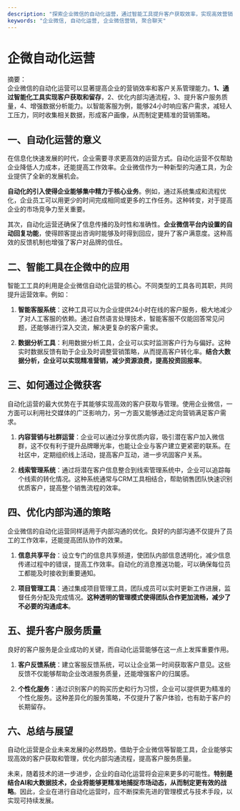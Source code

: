 ```yaml
---
description: "探索企业微信的自动化运营，通过智能工具提升客户获取效率，实现高效营销策略。"
keywords: "企业微信, 自动化运营, 企业微信营销, 聚合聊天"
---
```

# 企微自动化运营

摘要：  
企业微信的自动化运营可以显著提高企业的营销效率和客户关系管理能力。**1、通过智能化工具实现客户获取和留存**，2、优化内部沟通流程，3、提升客户服务质量，4、增强数据分析能力。以智能客服为例，能够24小时响应客户需求，减轻人工压力，同时收集相关数据，形成客户画像，从而制定更精准的营销策略。

## 一、自动化运营的意义

在信息化快速发展的时代，企业需要寻求更高效的运营方式。自动化运营不仅帮助企业降低人力成本，还能提高工作效率。企业微信作为一种新型的沟通工具，为企业提供了全新的发展机会。

**自动化的引入使得企业能够集中精力于核心业务**。例如，通过系统集成和流程优化，企业员工可以用更少的时间完成相同或更多的工作任务。这种转变，对于提高企业的市场竞争力至关重要。

其次，自动化运营还确保了信息传播的及时性和准确性。**企业微信平台内设置的自动回复功能**，使得顾客提出咨询时能够及时得到回应，提升了客户满意度。这种高效的反馈机制也增强了客户对品牌的信任。

## 二、智能工具在企微中的应用

智能工工具的利用是企业微信自动化运营的核心。不同类型的工具各司其职，共同提升运营效率。例如：

1. **智能客服系统**：这种工具可以为企业提供24小时在线的客户服务，极大地减少了对人工客服的依赖。通过自然语言处理技术，智能客服不仅能回答常见问题，还能够进行深入交流，解决更复杂的客户需求。

2. **数据分析工具**：利用数据分析工具，企业可以实时监测客户行为与偏好。这种实时数据反馈有助于企业及时调整营销策略，从而提高客户转化率。**结合大数据分析，企业可以实现精准营销，减少资源浪费，提高投资回报率**。

## 三、如何通过企微获客

自动化运营的最大优势在于其能够实现高效的客户获取与管理。使用企业微信，一方面可以利用社交媒体的广泛影响力，另一方面又能够通过定向营销满足客户需求。

1. **内容营销与社群运营**：企业可以通过分享优质内容，吸引潜在客户加入微信群，这不仅有利于提升品牌曝光率，也能让企业与客户建立更紧密的联系。在社区中，定期组织线上活动，提高客户互动，进一步巩固客户关系。

2. **线索管理系统**：通过将潜在客户信息整合到线索管理系统中，企业可以追踪每个线索的转化情况。这种系统通常与CRM工具相结合，帮助销售团队快速识别优质客户，提高整个销售流程的效率。

## 四、优化内部沟通的策略

企业微信的自动化运营同样适用于内部沟通的优化。良好的内部沟通不仅提升了员工的工作效率，还能提高团队协作的效果。

1. **信息共享平台**：设立专门的信息共享频道，使团队内部信息透明化，减少信息传递过程中的错误，提高工作效率。自动化的消息推送功能，可以确保每位员工都能及时接收到重要通知。

2. **项目管理工具**：通过集成项目管理工具，团队成员可以实时更新工作进展，监督任务分配及完成情况。**这种透明的管理模式使得团队合作更加流畅，减少了不必要的沟通成本**。

## 五、提升客户服务质量

良好的客户服务是企业成功的关键，而自动化运营能够在这一点上发挥重要作用。

1. **客户反馈系统**：建立客服反馈系统，可以让企业第一时间获取客户意见。这些反馈不仅能够帮助企业改进服务质量，还能增强客户的归属感。

2. **个性化服务**：通过识别客户的购买历史和行为习惯，企业可以提供更为精准的个性化服务。这种差异化的服务策略，不仅提升了客户体验，也有助于客户的长期留存。

## 六、总结与展望

自动化运营是企业未来发展的必然趋势。借助于企业微信等智能工具，企业能够实现高效的客户获取和管理，优化内部沟通流程，提高客户服务质量。

未来，随着技术的进一步进步，企业的自动化运营将会迎来更多的可能性。**特别是结合AI和大数据技术，企业将能够更精准地捕捉市场动态，从而制定更有效的战略**。因此，企业在进行自动化运营时，应不断探索先进的管理模式与技术手段，以实现可持续发展。
